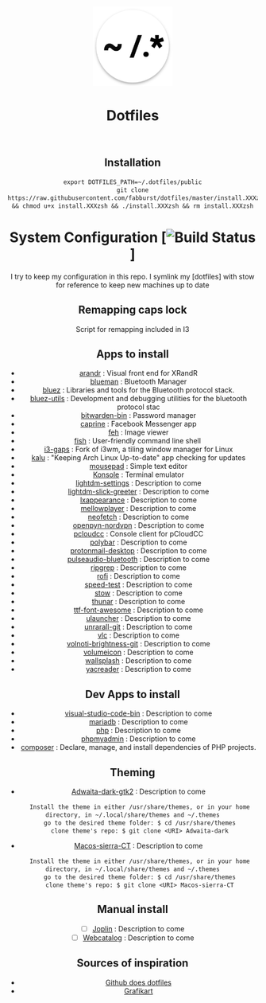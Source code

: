 
<p align="center"><br><br> <img src="https://github.com/fabburst/dotfiles/blob/master/Fab's%20dotfiles.png"width="160px"> </p>

<h1 align="center"> Dotfiles </h1> <div align="center"> <a 

<p align="center"> <br> 
    </p>

## Installation

```
export DOTFILES_PATH=~/.dotfiles/public
git clone https://raw.githubusercontent.com/fabburst/dotfiles/master/install.XXXzsh && chmod u+x install.XXXzsh && ./install.XXXzsh && rm install.XXXzsh
```
<!-- -->
# System Configuration [![Build Status](https://travis-ci.org/joemccann/dillinger.svg?branch=master)]

I try to keep my configuration in this repo. I symlink my [dotfiles] with stow for reference to keep new machines up to date
<!-- -->
## Remapping caps lock

Script for remapping included in I3
<!-- -->
## Apps to install

- [arandr](https://aur.archlinux.org/packages/arandr-git/) : Visual front end for XRandR
- [blueman](https://aur.archlinux.org/packages/blueman-git/) : Bluetooth Manager
- [bluez](https://aur.archlinux.org/packages/bluez-git/) : Libraries and tools for the Bluetooth protocol stack.
- [bluez-utils](https://#) : Development and debugging utilities for the bluetooth protocol stac
- [bitwarden-bin](https://aur.archlinux.org/packages/bitwarden-bin/) : Password manager
- [caprine](https://github.com/sindresorhus/caprine) : Facebook Messenger app
- [feh](https://github.com/derf/feh) : Image viewer
- [fish](https://github.com/fish-shell/fish-shell) : User-friendly command line shell 
- [i3-gaps](https://github.com/Airblader/i3) : Fork of i3wm, a tiling window manager for Linux
- [kalu](https://github.com/jjk-jacky/kalu) : "Keeping Arch Linux Up-to-date" app checking for updates
- [mousepad](https://github.com/codebrainz/mousepad) : Simple text editor
- [Konsole](https://github.com/KDE/konsole) : Terminal emulator
- [lightdm-settings](https://#) : Description to come
- [lightdm-slick-greeter](https://#) : Description to come
- [lxappearance](https://#) : Description to come
- [mellowplayer](https://#) : Description to come
- [neofetch](https://#) : Description to come
- [openpyn-nordvpn](https://#) : Description to come
- [pcloudcc](https://github.com/pcloudcom/console-client/tree/master/pCloudCC) : Console client for pCloudCC
- [polybar](https://#) : Description to come
- [protonmail-desktop](https://#) : Description to come
- [pulseaudio-bluetooth](https://#) : Description to come
- [ripgrep](https://#) : Description to come
- [rofi](https://#) : Description to come
- [speed-test](https://#) : Description to come
- [stow](https://#) : Description to come
- [thunar](https://#) : Description to come
- [ttf-font-awesome](https://#) : Description to come
- [ulauncher](https://#) : Description to come
- [unrarall-git](https://#) : Description to come
- [vlc](https://#) : Description to come
- [volnoti-brightness-git](https://#) : Description to come
- [volumeicon](https://#) : Description to come
- [wallsplash](https://#) : Description to come
- [yacreader](https://#) : Description to come
<!-- -->
## Dev Apps to install

- [visual-studio-code-bin](https://#) : Description to come
- [mariadb](https://#) : Description to come
- [php](https://#) : Description to come
- [phpmyadmin](https://#) : Description to come
- [composer](https://github.com/composer/composer) : Declare, manage, and install dependencies of PHP projects.
<!-- -->
## Theming

- [Adwaita-dark-gtk2](https://github.com/axxapy/Adwaita-dark-gtk2) : Description to come
```
    Install the theme in either /usr/share/themes, or in your home directory, in ~/.local/share/themes and ~/.themes
    go to the desired theme folder: $ cd /usr/share/themes
    clone theme's repo: $ git clone <URI> Adwaita-dark
```
- [Macos-sierra-CT](https://github.com/zayronxio/Macos-sierra-CT2) : Description to come
```
    Install the theme in either /usr/share/themes, or in your home directory, in ~/.local/share/themes and ~/.themes
    go to the desired theme folder: $ cd /usr/share/themes
    clone theme's repo: $ git clone <URI> Macos-sierra-CT
```
<!-- -->
## Manual install

- [ ] [Joplin](https://joplin.cozic.net/) : Description to come
- [ ] [Webcatalog](https://getwebcatalog.com/) : Description to come
<!-- -->
## Sources of inspiration
- [Github does dotfiles](http://dotfiles.github.io/)
- [Grafikart](https://github.com/grafikart/dotfiles)
